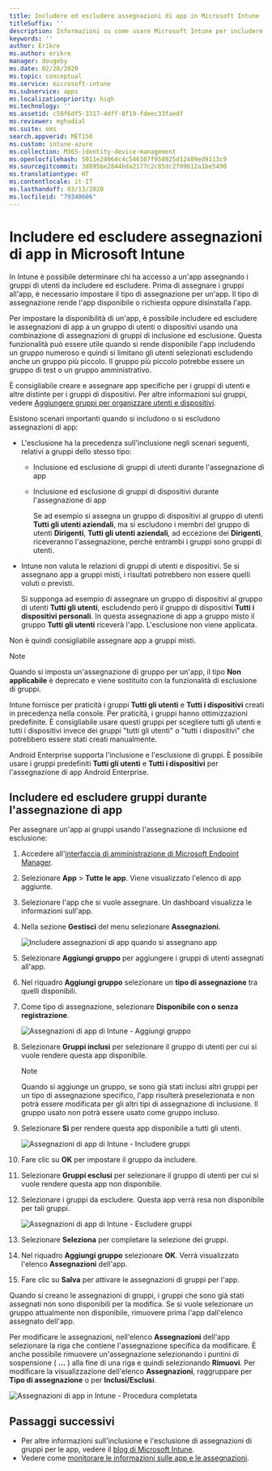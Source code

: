 ```yaml
---
title: Includere ed escludere assegnazioni di app in Microsoft Intune
titleSuffix: ''
description: Informazioni su come usare Microsoft Intune per includere ed escludere le assegnazioni di app.
keywords: ''
author: Erikre
ms.author: erikre
manager: dougeby
ms.date: 02/28/2020
ms.topic: conceptual
ms.service: microsoft-intune
ms.subservice: apps
ms.localizationpriority: high
ms.technology: ''
ms.assetid: c59f6df5-3317-4dff-8f19-fdeec33faedf
ms.reviewer: mghadial
ms.suite: ems
search.appverid: MET150
ms.custom: intune-azure
ms.collection: M365-identity-device-management
ms.openlocfilehash: 5011e24064c4c546107f950925d12489ed9113c9
ms.sourcegitcommit: 3d895be2844bda2177c2c85dc2f09612a1be5490
ms.translationtype: HT
ms.contentlocale: it-IT
ms.lasthandoff: 03/13/2020
ms.locfileid: "79340606"
---
```

# <a name="include-and-exclude-app-assignments-in-microsoft-intune"></a>Includere ed escludere assegnazioni di app in Microsoft Intune

In Intune è possibile determinare chi ha accesso a un'app assegnando i gruppi di utenti da includere ed escludere. Prima di assegnare i gruppi all'app, è necessario impostare il tipo di assegnazione per un'app. Il tipo di assegnazione rende l'app disponibile o richiesta oppure disinstalla l'app. 

Per impostare la disponibilità di un'app, è possibile includere ed escludere le assegnazioni di app a un gruppo di utenti o dispositivi usando una combinazione di assegnazioni di gruppi di inclusione ed esclusione. Questa funzionalità può essere utile quando si rende disponibile l'app includendo un gruppo numeroso e quindi si limitano gli utenti selezionati escludendo anche un gruppo più piccolo. Il gruppo più piccolo potrebbe essere un gruppo di test o un gruppo amministrativo. 

È consigliabile creare e assegnare app specifiche per i gruppi di utenti e altre distinte per i gruppi di dispositivi. Per altre informazioni sui gruppi, vedere [Aggiungere gruppi per organizzare utenti e dispositivi](../fundamentals/groups-add.md).  

Esistono scenari importanti quando si includono o si escludono assegnazioni di app:

- L'esclusione ha la precedenza sull'inclusione negli scenari seguenti, relativi a gruppi dello stesso tipo:
  - Inclusione ed esclusione di gruppi di utenti durante l'assegnazione di app
  - Inclusione ed esclusione di gruppi di dispositivi durante l'assegnazione di app

    Se ad esempio si assegna un gruppo di dispositivi al gruppo di utenti **Tutti gli utenti aziendali**, ma si escludono i membri del gruppo di utenti **Dirigenti**, **Tutti gli utenti aziendali**, ad eccezione dei **Dirigenti**, riceveranno l'assegnazione, perché entrambi i gruppi sono gruppi di utenti.
- Intune non valuta le relazioni di gruppi di utenti e dispositivi. Se si assegnano app a gruppi misti, i risultati potrebbero non essere quelli voluti o previsti.

    Si supponga ad esempio di assegnare un gruppo di dispositivi al gruppo di utenti **Tutti gli utenti**, escludendo però il gruppo di dispositivi **Tutti i dispositivi personali**. In questa assegnazione di app a gruppo misto il gruppo **Tutti gli utenti** riceverà l'app. L'esclusione non viene applicata.

Non è quindi consigliabile assegnare app a gruppi misti.

> [!NOTE]
> Quando si imposta un'assegnazione di gruppo per un'app, il tipo **Non applicabile** è deprecato e viene sostituito con la funzionalità di esclusione di gruppi. 
>
> Intune fornisce per praticità i gruppi **Tutti gli utenti** e **Tutti i dispositivi** creati in precedenza nella console. Per praticità, i gruppi hanno ottimizzazioni predefinite. È consigliabile usare questi gruppi per scegliere tutti gli utenti e tutti i dispositivi invece dei gruppi "tutti gli utenti" o "tutti i dispositivi" che potrebbero essere stati creati manualmente.  
>
> Android Enterprise supporta l'inclusione e l'esclusione di gruppi. È possibile usare i gruppi predefiniti **Tutti gli utenti** e **Tutti i dispositivi** per l'assegnazione di app Android Enterprise. 

## <a name="include-and-exclude-groups-when-assigning-apps"></a>Includere ed escludere gruppi durante l'assegnazione di app

Per assegnare un'app ai gruppi usando l'assegnazione di inclusione ed esclusione:

1. Accedere all'[interfaccia di amministrazione di Microsoft Endpoint Manager](https://go.microsoft.com/fwlink/?linkid=2109431).
2. Selezionare **App** > **Tutte le app**. Viene visualizzato l'elenco di app aggiunte.
3. Selezionare l'app che si vuole assegnare. Un dashboard visualizza le informazioni sull'app.
4. Nella sezione **Gestisci** del menu selezionare **Assegnazioni**.

    ![Includere assegnazioni di app quando si assegnano app](./media/apps-inc-exl-assignments/apps-inc-exl-01.png)

5. Selezionare **Aggiungi gruppo** per aggiungere i gruppi di utenti assegnati all'app. 
6. Nel riquadro **Aggiungi gruppo** selezionare un **tipo di assegnazione** tra quelli disponibili.
7. Come tipo di assegnazione, selezionare **Disponibile con o senza registrazione**.

    ![Assegnazioni di app di Intune - Aggiungi gruppo](./media/apps-inc-exl-assignments/apps-inc-exl-02.png)
8. Selezionare **Gruppi inclusi** per selezionare il gruppo di utenti per cui si vuole rendere questa app disponibile.

    > [!NOTE]
    > Quando si aggiunge un gruppo, se sono già stati inclusi altri gruppi per un tipo di assegnazione specifico, l'app risulterà preselezionata e non potrà essere modificata per gli altri tipi di assegnazione di inclusione. Il gruppo usato non potrà essere usato come gruppo incluso.

9. Selezionare **Sì** per rendere questa app disponibile a tutti gli utenti.

    ![Assegnazioni di app di Intune - Includere gruppi](./media/apps-inc-exl-assignments/apps-inc-exl-03.png)
10. Fare clic su **OK** per impostare il gruppo da includere.
11. Selezionare **Gruppi esclusi** per selezionare il gruppo di utenti per cui si vuole rendere questa app non disponibile.
12. Selezionare i gruppi da escludere. Questa app verrà resa non disponibile per tali gruppi.

    ![Assegnazioni di app di Intune - Escludere gruppi](./media/apps-inc-exl-assignments/apps-inc-exl-04.png)
13. Selezionare **Seleziona** per completare la selezione dei gruppi.
14. Nel riquadro **Aggiungi gruppo** selezionare **OK**. Verrà visualizzato l'elenco **Assegnazioni** dell'app.
15. Fare clic su **Salva** per attivare le assegnazioni di gruppi per l'app.

Quando si creano le assegnazioni di gruppi, i gruppi che sono già stati assegnati non sono disponibili per la modifica. Se si vuole selezionare un gruppo attualmente non disponibile, rimuovere prima l'app dall'elenco assegnato dell'app.

Per modificare le assegnazioni, nell'elenco **Assegnazioni** dell'app selezionare la riga che contiene l'assegnazione specifica da modificare. È anche possibile rimuovere un'assegnazione selezionando i puntini di sospensione ( **...** ) alla fine di una riga e quindi selezionando **Rimuovi**. Per modificare la visualizzazione dell'elenco **Assegnazioni**, raggruppare per **Tipo di assegnazione** o per **Inclusi/Esclusi**.

![Assegnazioni di app in Intune - Procedura completata](/media/apps-inc-exl-assignments/apps-inc-exl-05.png)

## <a name="next-steps"></a>Passaggi successivi

- Per altre informazioni sull'inclusione e l'esclusione di assegnazioni di gruppi per le app, vedere il [blog di Microsoft Intune](https://aka.ms/new_app_assignment_process).
- Vedere come [monitorare le informazioni sulle app e le assegnazioni](apps-monitor.md).
